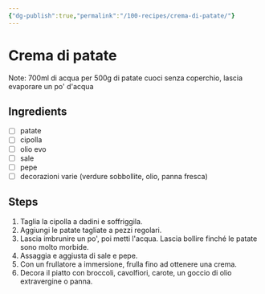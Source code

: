 ```yaml
---
{"dg-publish":true,"permalink":"/100-recipes/crema-di-patate/"}
---
```


# Crema di patate
Note: 700ml di acqua per 500g di patate
cuoci senza coperchio, lascia evaporare un po' d'acqua
## Ingredients
- [ ] patate
- [ ] cipolla
- [ ] olio evo
- [ ] sale
- [ ] pepe
- [ ] decorazioni varie (verdure sobbollite, olio, panna fresca)
## Steps
1. Taglia la cipolla a dadini e soffriggila.
2. Aggiungi le patate tagliate a pezzi regolari. 
3. Lascia imbrunire un po', poi metti l'acqua. Lascia bollire finché le patate sono molto morbide.
4. Assaggia e aggiusta di sale e pepe.
5. Con un frullatore a immersione, frulla fino ad ottenere una crema.
6. Decora il piatto con broccoli, cavolfiori, carote, un goccio di olio extravergine o panna.